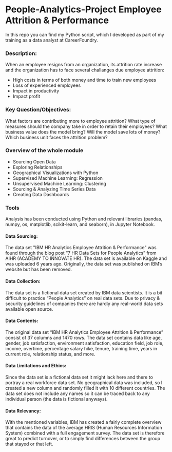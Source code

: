 # People-Analytics-Project Employee Attrition & Performance
In this repo you can find my Python script, which I developed as part of my training as a data analyst at CareerFoundry.

### Description: 
When an employee resigns from an organization, its attrition rate increase and the organization has to face several challanges due employee attrition:

- High costs in terms of both money and time to train new employees
- Loss of experienced employees
- Impact in productivity
- Impact profit

### Key Question/Objectives: 
What factors are contributing more to employee attrition?
What type of measures should the company take in order to retain their employees?
What business value does the model bring?
Will the model save lots of money?
Which business unit faces the attrition problem?



### Overview of the whole module 
* Sourcing Open Data
* Exploring Relationships
* Geographical Visualizations with Python
* Supervised Machine Learning: Regression
* Unsupervised Machine Learning: Clustering
* Sourcing & Analyzing Time Series Data
* Creating Data Dashboards

### Tools 

Analysis has been conducted using Python and relevant libraries (pandas, numpy, os, matplotlib, scikit-learn, and seaborn), in Jupyter Notebook. 

#### Data Sourcing: 
The data set "IBM HR Analytics Employee Attrition & Performance" was found through the blog post “7 HR Data Sets for People Analytics” from AIHR (ACADEMY TO INNOVATE HR). The data set is available on Kaggle and was uploaded 6 years ago. Originally, the data set was published on IBM’s website but has been removed. 

#### Data Collection: 
The data set is a fictional data set created by IBM data scientists. It is a bit difficult to practice “People Analytics” on real data sets. Due to privacy & security guidelines of companies there are hardly any real-world data sets available open source. 

#### Data Contents: 
The original data set “IBM HR Analytics Employee Attrition & Performance” consist of 37 columns and 1470 rows. The data set contains data like age, gender, job satisfaction, environment satisfaction, education field, job role, income, overtime, percentage salary hike, tenure, training time, years in current role, relationship status, and more. 

#### Data Limitations and Ethics: 
Since the data set is a fictional data set it might lack here and there to portray a real workforce data set. No geographical data was included, so I created a new column and randomly filled it with 10 different countries. The data set does not include any names so it can be traced back to any individual person (the data is fictional anyways). 

#### Data Relevancy: 
With the mentioned variables, IBM has created a fairly complete overview that contains the data of the average HRIS (Human Resources Information System) combined with a full engagement survey. The data set is therefore great to predict turnover, or to simply find differences between the group that stayed or that left.
